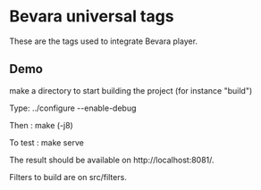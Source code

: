# Bevara universal tags

These are the tags used to integrate Bevara player.

## Demo

make a directory to start building the project (for instance "build")

Type: 
../configure --enable-debug

Then :
make (-j8)

To test :
make serve

The result should be available on http://localhost:8081/.

Filters to build are on src/filters.
